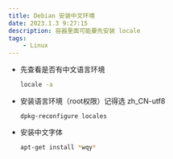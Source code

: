 ```yaml
---
title: Debian 安装中文环境
date: 2023.1.3 9:27:15
description: 容器里面可能要先安装 locale
tags:
    - Linux 
---
```

- 先查看是否有中文语言环境

    ```bash
    locale -a    
    ```
    
- 安装语言环境（root权限）记得选 zh_CN-utf8
    
    ```
    dpkg-reconfigure locales
    ```

- 安装中文字体

    ```bash
    apt-get install *wqy*
    ```
    
    

